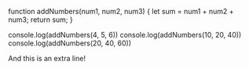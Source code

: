 
function addNumbers(num1, num2, num3) {
  let sum = num1 + num2 + num3;
  return sum;
}

console.log(addNumbers(4, 5, 6))
console.log(addNumbers(10, 20, 40))
console.log(addNumbers(20, 40, 60))

And this is an extra line!